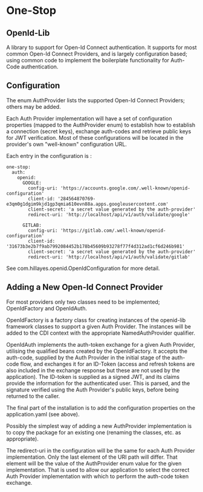 
# One-Stop

## OpenId-Lib
A library to support for Open-Id Connect authentication.
It supports for most common Open-Id Connect Providers, and is largely
configuration based; using common code to implement the boilerplate
functionality for Auth-Code authentication.

## Configuration
The enum AuthProvider lists the supported Open-Id Connect Providers;
others may be added.

Each Auth Provider implementation will have a set of configuration
properties (mapped to the AuthProvider enum) to establish how to establish
a connection (secret keys), exchange auth-codes and retrieve public keys
for JWT verification. Most of these configurations will be located in
the provider's own "well-known" configuration URL.

Each entry in the configuration is :
```
one-stop:
  auth:
    openid:
      GOOGLE:
        config-uri: 'https://accounts.google.com/.well-known/openid-configuration'
        client-id: '284564870769-e3qm0g1dgim9kjd1gp3qmia610evn88a.apps.googleusercontent.com'
        client-secret: 'a secret value generated by the auth-provider'
        redirect-uri: 'http://localhost/api/v1/auth/validate/google'

      GITLAB:
        config-uri: 'https://gitlab.com/.well-known/openid-configuration'
        client-id: '31673b3e2b7f9ab7992084452b178b45609b93278f77f4d312ad1cf6d246b981'
        client-secret: 'a secret value generated by the auth-provider'
        redirect-uri: 'http://localhost/api/v1/auth/validate/gitlab'
```
See com.hillayes.openid.OpenIdConfiguration for more detail.

## Adding a New Open-Id Connect Provider
For most providers only two classes need to be implemented; OpenIdFactory
and OpenIdAuth.

OpenIdFactory is a factory class for creating instances of the
openid-lib framework classes to support a given Auth Provider.
The instances will be added to the CDI context with the appropriate
NamedAuthProvider qualifier.

OpenIdAuth implements the auth-token exchange for a given Auth
Provider, utilising the qualified beans created by the OpenIdFactory.
It accepts the auth-code, supplied by the Auth Provider in the initial
stage of the auth-code flow, and exchanges it for an ID-Token (access and
refresh tokens are also included in the exchange response but these are
not used by the application). The ID-token is supplied as a signed JWT,
and its claims provide the information for the authenticated user.
This is parsed, and the signature verified using the Auth Provider's
public keys, before being returned to the caller.

The final part of the installation is to add the configuration
properties on the application.yaml (see above).

Possibly the simplest way of adding a new AuthProvider implementation
is to copy the package for an existing one (renaming the classes, etc.
as appropriate).

The redirect-uri in the configuration will be the same for each
Auth Provider implementation. Only the last element of the URI path
will differ. That element will be the value of the AuthProvider enum
value for the given implementation. That is used to allow our application
to select the correct Auth Provider implementation with which to
perform the auth-code token exchange.
